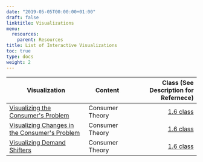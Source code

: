 ```yaml
---
date: "2019-05-05T00:00:00+01:00"
draft: false
linktitle: Visualizations
menu:
  resources:
    parent: Resources
title: List of Interactive Visualizations
toc: true
type: docs
weight: 2
---
```


| Visualization         | Content | Class (See Description for Refernece) |
|------------------|------|------:|
| [Visualizing the Consumer's Problem](https://ryansafner.shinyapps.io/Consumer/) | Consumer Theory | [1.6 class](/content/1.6-content/#interactive-examples) |
| [Visualizing Changes in the Consumer's Problem](https://ryansafner.shinyapps.io/Consumer_changes/) | Consumer Theory | [1.6 class](/content/1.6-content/#interactive-examples) |
| [Visualizing Demand Shifters](https://ryansafner.shinyapps.io/Demand/) | Consumer Theory | [1.6 class](/content/1.6-content/#interactive-examples) |
